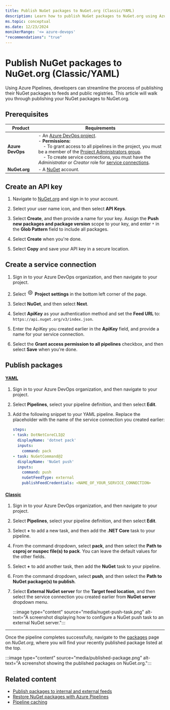 ```yaml
---
title: Publish NuGet packages to NuGet.org (Classic/YAML)
description: Learn how to publish NuGet packages to NuGet.org using Azure Pipelines.
ms.topic: conceptual
ms.date: 12/23/2024
monikerRange: '<= azure-devops'
"recommendations": "true"
---
```


# Publish NuGet packages to NuGet.org (Classic/YAML)

Using Azure Pipelines, developers can streamline the process of publishing their NuGet packages to feeds and public registries. This article will walk you through publishing your NuGet packages to NuGet.org.

## Prerequisites

| **Product**       | **Requirements**                                                                                                                                                                                                                                                                                                                                                                                                                                                                                     |
|--------------------|-----------------------------------------------------------------------------------------------------------------------------------------------------------------------------------------------------------------------------------------------------------------------------------------------------------------------------------------------------------------------------------------------------------------------------------------------------------------------------------------------------|
| **Azure DevOps**   | - An [Azure DevOps project](../../organizations/projects/create-project.md).<br> - **Permissions:**<br>   &nbsp;&nbsp;&nbsp;&nbsp;- To grant access to all pipelines in the project, you must be a member of the [Project Administrators group](../../organizations/security/change-project-level-permissions.md).<br>   &nbsp;&nbsp;&nbsp;&nbsp;- To create service connections, you must have the *Administrator* or *Creator* role for [service connections](../library/add-resource-protection.md). |
| **NuGet.org**      | - A [NuGet](/nuget/nuget-org/individual-accounts#add-a-new-individual-account) account.                                                                                                                                                                                                                                                                                                                                                                                |

## Create an API key

1. Navigate to [NuGet.org](https://www.nuget.org/) and sign in to your account.

1. Select your user name icon, and then select **API Keys**.

1. Select **Create**, and then provide a name for your key. Assign the **Push new packages and package version** scope to your key, and enter `*` in the **Glob Pattern** field to include all packages.

1. Select **Create** when you're done.

1. Select **Copy** and save your API key in a secure location.

## Create a service connection

1. Sign in to your Azure DevOps organization, and then navigate to your project.

1. Select ![gear icon](../../media/icons/gear-icon.png) **Project settings** in the bottom left corner of the page.

1. Select **NuGet**, and then select **Next**.

1. Select **ApiKey** as your authentication method and set the **Feed URL** to: `https://api.nuget.org/v3/index.json`.

1. Enter the ApiKey you created earlier in the **ApiKey** field, and provide a name for your service connection.

1. Select the **Grant access permission to all pipelines** checkbox, and then select **Save** when you're done.

## Publish packages

#### [YAML](#tab/yaml/)

1. Sign in to your Azure DevOps organization, and then navigate to your project.

1. Select **Pipelines**, select your pipeline definition, and then select **Edit**.

1. Add the following snippet to your YAML pipeline. Replace the placeholder with the name of the service connection you created earlier:

    ```yml
    steps:
    - task: DotNetCoreCLI@2
      displayName: 'dotnet pack'
      inputs:
        command: pack
    - task: NuGetCommand@2
      displayName: 'NuGet push'
      inputs:
        command: push
        nuGetFeedType: external
        publishFeedCredentials: <NAME_OF_YOUR_SERVICE_CONNECTION>
    ```

#### [Classic](#tab/classic/)

1. Sign in to your Azure DevOps organization, and then navigate to your project.

1. Select **Pipelines**, select your pipeline definition, and then select **Edit**.

1. Select **+** to add a new task, and then add the **.NET Core** task to your pipeline.

1. From the command dropdown, select **pack**, and then select the **Path to csproj or nuspec file(s) to pack**. You can leave the default values for the other fields.

1. Select **+** to add another task, then add the **NuGet** task to your pipeline.

1. From the command dropdown, select **push**, and then select the **Path to NuGet package(s) to publish**.

1. Select **External NuGet server** for the **Target feed location**, and then select the service connection you created earlier from **NuGet server** dropdown menu.

    :::image type="content" source="media/nuget-push-task.png" alt-text="A screenshot displaying how to configure a NuGet push task to an external NuGet server.":::

---

Once the pipeline completes successfully, navigate to the [packages](https://www.nuget.org/account/Packages) page on *NuGet.org*, where you will find your recently published package listed at the top.

:::image type="content" source="media/published-package.png" alt-text="A screenshot showing the published packages on NuGet.org.":::

## Related content

- [Publish packages to internal and external feeds](nuget.md)
- [Restore NuGet packages with Azure Pipelines](../packages/nuget-restore.md)
- [Pipeline caching](../release/caching.md)